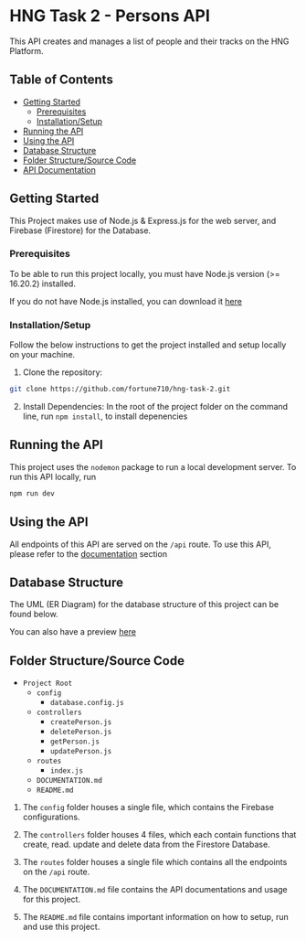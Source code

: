 # HNG Task 2 - Persons API

This API creates and manages a list of people and their tracks on the HNG Platform.

## Table of Contents
- [Getting Started](#getting-started)
  - [Prerequisites](#prerequisites)
  - [Installation/Setup](#installation)
- [Running the API](#running-the-api)
- [Using the API](#using-the-api)
- [Database Structure](#database-structure)
- [Folder Structure/Source Code](#contributing)
- [API Documentation](#api-documentation)

## Getting Started

This Project makes use of Node.js & Express.js for the web server, and Firebase (Firestore) for the Database.

### Prerequisites

To be able to run this project locally, you must have Node.js version (>= 16.20.2) installed.

If you do not have Node.js installed, you can download it [here](https://nodejs.org/en/download)


### Installation/Setup

Follow the below instructions to get the project installed and setup locally on your machine.

1. Clone the repository:

```bash
git clone https://github.com/fortune710/hng-task-2.git

```

2. Install Dependencies:
In the root of the project folder on the command line, run `npm install`, to install depenencies


## Running the API
This project uses the `nodemon` package to run a local development server. To run this API locally, run

```bash
npm run dev
```

## Using the API
All endpoints of this API are served on the `/api` route. To use this API, please refer to the [documentation](https://github.com/fortune710/hng-task-2/blob/main/DOCUMENTATION.md) section


## Database Structure
The UML (ER Diagram) for the database structure of this project can be found below.



You can also have a preview [here]()


## Folder Structure/Source Code

- `Project Root`
  - `config`
    - `database.config.js`
  - `controllers`
    - `createPerson.js`
    - `deletePerson.js`
    - `getPerson.js`
    - `updatePerson.js`
  - `routes`
    - `index.js`
  - `DOCUMENTATION.md`
  - `README.md`

1. The `config` folder houses a single file, which contains the Firebase configurations.

2. The `controllers` folder houses 4 files, which each contain functions that create, read. update and delete data from the Firestore Database.

3. The `routes` folder houses a single file which contains all the endpoints on the `/api` route.

4. The `DOCUMENTATION.md` file contains the API documentations and usage for this project.

5. The `README.md` file contains important information on how to setup, run and use this project.












